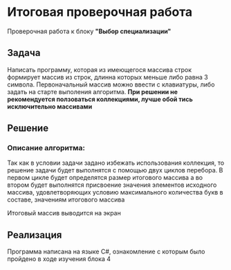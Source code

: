 # Итоговая проверочная работа

Проверочная работа к блоку **"Выбор специализации"**

## Задача
Написать программу, которая из имеющегося массива строк формирует массив из строк, длинна которых меньше либо равна 3 символа. Первоначальный массив можно ввести с клавиатуры, либо задать на старте выполения алгоритма. **При решении не рекомендуется ползоваться коллекциями, лучше обой тись исключительно массивами**


## Решение
### Описание алгоритма:
Так как в условии задачи задано избежать использования коллекция, то решение задачи будет выполнятся с помощью двух циклов перебора. 
В первом цикле будет определятся размер итогового массива а во втором будет выполнятся присвоение значения элементов исходного массива, удовлетворяющих условию максимального количества букв в составе, значениям итогового массива

Итоговый массив выводится на экран

## Реализация
Программа написана на языке C#, ознакомление с которым было пройдено в ходе изучения блока 4

